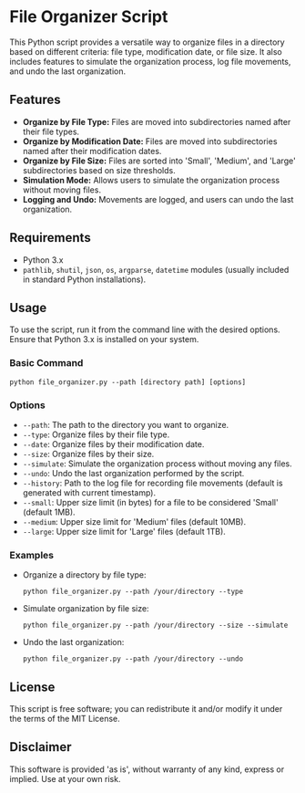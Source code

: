 # File Organizer Script

This Python script provides a versatile way to organize files in a directory based on different criteria: file type, modification date, or file size. It also includes features to simulate the organization process, log file movements, and undo the last organization.

## Features

- **Organize by File Type:** Files are moved into subdirectories named after their file types.
- **Organize by Modification Date:** Files are moved into subdirectories named after their modification dates.
- **Organize by File Size:** Files are sorted into 'Small', 'Medium', and 'Large' subdirectories based on size thresholds.
- **Simulation Mode:** Allows users to simulate the organization process without moving files.
- **Logging and Undo:** Movements are logged, and users can undo the last organization.

## Requirements

- Python 3.x
- `pathlib`, `shutil`, `json`, `os`, `argparse`, `datetime` modules (usually included in standard Python installations).

## Usage

To use the script, run it from the command line with the desired options. Ensure that Python 3.x is installed on your system.

### Basic Command

```
python file_organizer.py --path [directory path] [options]
```

### Options

- `--path`: The path to the directory you want to organize.
- `--type`: Organize files by their file type.
- `--date`: Organize files by their modification date.
- `--size`: Organize files by their size.
- `--simulate`: Simulate the organization process without moving any files.
- `--undo`: Undo the last organization performed by the script.
- `--history`: Path to the log file for recording file movements (default is generated with current timestamp).
- `--small`: Upper size limit (in bytes) for a file to be considered 'Small' (default 1MB).
- `--medium`: Upper size limit for 'Medium' files (default 10MB).
- `--large`: Upper size limit for 'Large' files (default 1TB).

### Examples

- Organize a directory by file type:

  ```
  python file_organizer.py --path /your/directory --type
  ```

- Simulate organization by file size:

  ```
  python file_organizer.py --path /your/directory --size --simulate
  ```

- Undo the last organization:

  ```
  python file_organizer.py --path /your/directory --undo
  ```

## License

This script is free software; you can redistribute it and/or modify it under the terms of the MIT License. 

## Disclaimer

This software is provided 'as is', without warranty of any kind, express or implied. Use at your own risk.